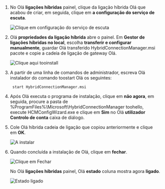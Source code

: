 
1. No Olá **ligações híbridas** painel, clique da ligação híbrida Olá que acabou de criar, em seguida, clique em **a configuração do serviço de escuta**.
   
    ![Clique em configuração do serviço de escuta](./media/app-service-hybrid-connections-manager-install/D04ClickListenerSetup.png)
2. Olá **propriedades da ligação híbrida** abre o painel. Em **Gestor de ligações híbridas no local**, escolha **transferir e configurar manualmente**, guardar Olá transferido HybridConnectionManager.msi pacote e copie a cadeia de ligação de gateway Olá.
   
    ![Clique aqui tooinstall](./media/app-service-hybrid-connections-manager-install/D05ClickToInstallHCM.png)
3. A partir de uma linha de comandos de administrador, escreva Olá instalador do comando toostart Olá os seguintes:
   
        start HybridConnectionManager.msi
4. Após Olá executa o programa de instalação, clique em **não agora**, em seguida, procure a pasta de %ProgramFiles%\Microsoft\HybridConnectionManager toohello, execute HCMConfigWizard.exe e clique em **Sim** no Olá **utilizador Controlo de conta** caixa de diálogo.
5. Cole Olá híbrida cadeia de ligação que copiou anteriormente e clique em **OK**. 
   
    ![A instalar](./media/app-service-hybrid-connections-manager-install/D08aHCMInstallManual.png)
6. Quando concluída a instalação de Olá, clique em **fechar**.
   
    ![Clique em Fechar](./media/app-service-hybrid-connections-manager-install/D09HCMInstallComplete.png)
   
    No Olá **ligações híbridas** painel, Olá **estado** coluna mostra agora **ligado**. 
   
    ![Estado ligado](./media/app-service-hybrid-connections-manager-install/D10HCStatusConnected.png)

